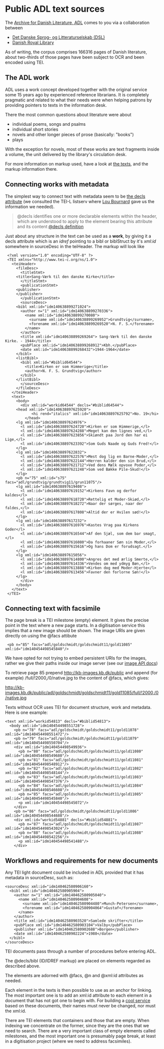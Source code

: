 # Public ADL text sources

The [Archive for Danish Literature, ADL](http://www.adl.dk/) comes to you via a collaboration between

* [Det Danske Sprog- og Litteraturselskab (DSL)](http://dsl.dk/)
* [Danish Royal Library](http://www.kb.dk)

As of writing, the corpus comprises 166316 pages of Danish literature,
about two-thirds of those pages have been subject to OCR and been encoded using TEI.

## The ADL work

ADL uses a work concept developed together with the original service
some 15 years ago by experienced reference librarians. It is
completely pragmatic and related to what their needs were when helping
patrons by providing pointers to texts in the information desk.

There the most common questions about literature were about

* individual poems, songs and psalms
* individual short stories
* novels and other longer pieces of prose (basically: "books")
* plays

With the exception for novels, most of these works are text fragments
inside a volume, the unit delivered by the library's circulation desk.

For more information on markup used, have a look at [the texts](https://github.com/Det-Kongelige-Bibliotek/public-adl-text-sources),
and the markup information there.

## Connecting works with metadata

The simplest way to connect text with metadata seem to be 
[the decls attribute](http://www.tei-c.org/Vault/P5/2.5.0/doc/tei-p5-doc/en/html/CC.html#CCAS2)
(we consulted the TEI-L listserv where [Lou
Bournard](https://listserv.brown.edu/archives/cgi-bin/wa?A2=ind1408&L=TEI-L&F=&S=&P=58469) gave us the information we needed).

> @decls identifies one or more declarable elements within the header,
> which are understood to apply to the element bearing this attribute
> and its content [@decls definition](http://www.tei-c.org/release/doc/tei-p5-doc/en/html/ref-att.declaring.html)

Just about any structure in the text can be used as a __work__, by
giving it a decls attribute which is an _idref_ pointing to a bibl or
biblStruct by it's _xml:id_ somewhere in sourceDesc in the teiHeader. The markup will
look like

```
 <?xml version="1.0" encoding="UTF-8" ?>
 <TEI xmlns="http://www.tei-c.org/ns/1.0">
   <teiHeader>
     <fileDesc>
       <titleStmt>
	 <title>Sang-Værk til den danske Kirke</title>
       </titleStmt>
       <publicationStmt>
	 <publisher>
	 </publisher>
       </publicationStmt>
       <sourceDesc>
	 <bibl xml:id="idm140638899271024">
	   <author n="1" xml:id="idm140638899270336">
	     <name xml:id="idm140638899270080">
	       <surname xml:id="idm140638899269952">Grundtvig</surname>,
	       <forename xml:id="idm140638899269520">N. F. S.</forename>
	     </name>
	   </author>
	   <title xml:id="idm140638899269264"> Sang-Værk til den danske Kirke. - 1944</title>
	   <pubPlace xml:id="idm140638899268912">Kbh.</pubPlace>
	   <date xml:id="idm140638899268432">1944-1964</date>
	 </bibl>
	 <listBibl>
	   <bibl xml:id="#biblid64544">
	     <title>Kirken er som Himmerige</title>
	     <author>N. F. S. Grundtvig</author>
	   </bibl>
	 </listBibl>
       </sourceDesc>
     </fileDesc>
   </teiHeader>
   <text>
     <body>
       <div xml:id="workid64544" decls="#biblid64544">
	 <head xml:id="idm140638897625920">
            <hi rend="italics" xml:id="idm140638897625792">No. 19</hi>
         </head>
	 <lg xml:id="idm140638897624976">
	   <l xml:id="idm140638897624720">Kirken er som Himmerige,</l>
	   <l xml:id="idm140638897624288">Meget kan den lignes ved,</l>
	   <l xml:id="idm140638897623856">Skiøndt paa Jord den har ei Lige,</l>
	   <l xml:id="idm140638897623392">Som Guds Naade og Guds Fred!</l>
	 </lg>
	 <lg xml:id="idm140638897622832">
	   <l xml:id="idm140638897622576">Mest dog lig en Barne-Moder,</l>
	   <l xml:id="idm140638897622144">Herren kalder den sin Brud,</l>
	   <l xml:id="idm140638897621712">Ved dens Mælk opvoxe Poder,</l>
	   <l xml:id="idm140638897621248">Som ved Bække Pile-Skud!</l>
	 </lg>
	 <pb n="75" xml:id="s75" facs="adl/grundtvig/grundtvig11/grun11075"/>
	 <lg xml:id="idm140638897619408">
	   <l xml:id="idm140638897619152">Kirkens Favn og derfor kaldes</l>
	   <l xml:id="idm140638897618720">Rettelig et Moder-Skiød,</l>
	   <l xml:id="idm140638897618272">Naar der sørges, naar der faldes,</l>
	   <l xml:id="idm140638897617808">Altid der er Hvilen sød!</l>
	 </lg>
	 <lg xml:id="idm140638897617232">
	   <l xml:id="idm140638897616976">Kastes Vrag paa Kirkens Goder</l>
	   <l xml:id="idm140638897616544">Af den Sjæl, som dem bar smagt,</l>
	   <l xml:id="idm140638897616080">Da forhaaner Søn sin Moder,</l>
	   <l xml:id="idm140638897615616">Og hans Dom er forudsagt.</l>
	 </lg>
	 <lg xml:id="idm140638897615056">
	   <l xml:id="idm140638897614800">Angres det med ærlig Smerte,</l>
	   <l xml:id="idm140638897614336">Vendes om med ydmyg Bøn,</l>
	   <l xml:id="idm140638897613888">Kirken dog med Moder-Hjerte</l>
	   <l xml:id="idm140638897613456">Favner den forlorne Søn!</l>
	 </lg>
       </div>
     </body>
   </text>
 </TEI>
```



## Connecting text with facsimile

The page break <pb/> is a TEI milestone (empty) element. It gives the
precise point in the text where a new page starts. In a digitisation
service this implies that a new image should be shown. The image URIs are
given directly on <pb/> using the @facs attibute

```
 <pb n="85" facs="adl/goldschmidt/goldschmidt11/gold11085" xml:id="idm140454498545840"/>

```

We have opted for not trying to embed persistent URIs for the images,
rather we give their paths inside our image server (see our [image API
docs](https://github.com/Det-Kongelige-Bibliotek/access-digital-objects/blob/master/image-delivery.md))

To retrieve page 85 prepend http://kb-images.kb.dk/public and append
(for example) /full/!2000,/0/native.jpg to the content of @facs, which gives:

http://kb-images.kb.dk/public/adl/goldschmidt/goldschmidt11/gold11085/full/!2000,/0/native.jpg

Texts without OCR uses TEI for document structure, work and metadata. Here is one example:


```
<text xml:id="workid54813" decls="#biblid54813">
  <body xml:id="idm140454498551728">
    <pb n="78" facs="adl/goldschmidt/goldschmidt11/gold11078" xml:id="idm140454498551472"/>
    <pb n="79" facs="adl/goldschmidt/goldschmidt11/gold11079" xml:id="idm140454498550704"/>
    <div xml:id="idm140454498549936">
      <pb n="80" facs="adl/goldschmidt/goldschmidt11/gold11080" xml:id="idm140454498549680"/>
      <pb n="81" facs="adl/goldschmidt/goldschmidt11/gold11081" xml:id="idm140454498548912"/>
      <pb n="82" facs="adl/goldschmidt/goldschmidt11/gold11082" xml:id="idm140454498548144"/>
      <pb n="83" facs="adl/goldschmidt/goldschmidt11/gold11083" xml:id="idm140454498547376"/>
      <pb n="84" facs="adl/goldschmidt/goldschmidt11/gold11084" xml:id="idm140454498546608"/>
      <pb n="85" facs="adl/goldschmidt/goldschmidt11/gold11085" xml:id="idm140454498545840"/>
      <p xml:id="idm140454498545072"/>
    </div>
    <pb n="86" facs="adl/goldschmidt/goldschmidt11/gold11086" xml:id="idm140454498544688"/>
    <div xml:id="workid54881" decls="#biblid54881">
      <pb n="87" facs="adl/goldschmidt/goldschmidt11/gold11087" xml:id="idm140454498543024"/>
      <pb n="88" facs="adl/goldschmidt/goldschmidt11/gold11088" xml:id="idm140454498542256"/>
      <p xml:id="idm140454498541488"/>
    </div>
```

## Workflows and requirements for new documents

Any TEI light document could be included in ADL provided that it has
metadata in sourceDesc, such as:

```
<sourceDesc xml:id="idm140462580906160">
  <bibl xml:id="idm140462580905904">
    <author n="1" xml:id="idm140462580905040">
      <name xml:id="idm140462580904608">
        <surname xml:id="idm140462580904480">Munch-Petersen</surname>, 
        <forename xml:id="idm140462580904064">Gustaf</forename>
      </name>
    </author>
    <title xml:id="idm140462580903520">Samlede skrifter</title>
    <pubPlace xml:id="idm140462580903104">Valby</pubPlace>
    <publisher xml:id="idm140462580902688">Borgen</publisher>
    <date xml:id="idm140462580902224">1988</date>
  </bibl>
</sourceDesc>
```

TEI documents pass through a number of procedures before
entering ADL.

The @decls/bibl (ID/IDREF markup) are placed on elements regarded as
described above.

The <pb/> elements are adorned with @facs, @n and @xml:id attributes
as needed.

Each element in the texts is then possible to use as an anchor
for linking.   The most important one is to add an xml:id
attribute to each element in a document that has not got one to begin
with. For building a [cool service](https://www.w3.org/Provider/Style/URI.html) based on these
documents, their names must never be changed, nor must the xml:id.

There are TEI elements that containers and those that are empty. When
indexing we concentrate on the former, since they are the ones that we
need to search. There are a very important class of empty elements
called milestones, and the most important one is presumably page
break, at least in a digitisation project (where we need to address
facsimiles).

